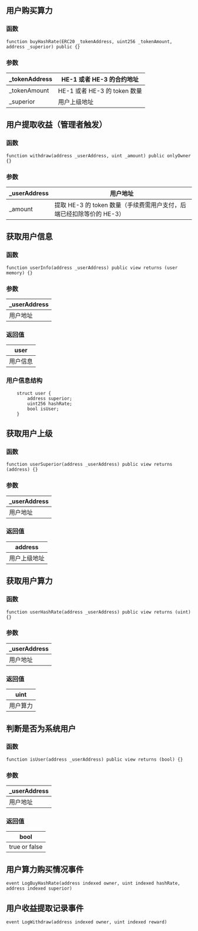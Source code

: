 ## 用户购买算力

### 函数

```solidity
function buyHashRate(ERC20 _tokenAddress, uint256 _tokenAmount, address _superior) public {}
```

### 参数

| _tokenAddress | HE-1 或者 HE-3 的合约地址    |
| ------------- | ---------------------------- |
| _tokenAmount  | HE-1 或者 HE-3 的 token 数量 |
| _superior     | 用户上级地址                 |

## 用户提取收益（管理者触发）

### 函数

```solidity
function withdraw(address _userAddress, uint _amount) public onlyOwner {}
```

### 参数

| _userAddress | 用户地址                                              |
| ------------- | ------------------------------------------------------------ |
| _amount       | 提取 HE-3 的 token 数量（手续费需用户支付，后端已经扣除等价的 HE-3） |

## 获取用户信息

### 函数

```solidity
function userInfo(address _userAddress) public view returns (user memory) {}
```

### 参数

| _userAddress |
| ------------ |
| 用户地址     |

### 返回值

| user     |
| -------- |
| 用户信息 |

### 用户信息结构

```solidity
    struct user {
        address superior;
        uint256 hashRate;
        bool isUser;
    }
```

## 获取用户上级

### 函数

```solidity
function userSuperior(address _userAddress) public view returns (address) {}
```

### 参数

| _userAddress |
| ------------ |
| 用户地址     |

### 返回值

| address      |
| ------------ |
| 用户上级地址 |

## 获取用户算力

### 函数

```solidity
function userHashRate(address _userAddress) public view returns (uint) {}
```

### 参数

| _userAddress |
| ------------ |
| 用户地址     |

### 返回值

| uint     |
| -------- |
| 用户算力 |

## 判断是否为系统用户

### 函数

```solidity
function isUser(address _userAddress) public view returns (bool) {}
```

### 参数

| _userAddress |
| ------------ |
| 用户地址     |

### 返回值

| bool          |
| ------------- |
| true or false |

## 用户算力购买情况事件

```solidity
event LogBuyHashRate(address indexed owner, uint indexed hashRate, address indexed superior)
```

## 用户收益提取记录事件

```solidity
event LogWithdraw(address indexed owner, uint indexed reward)
```


